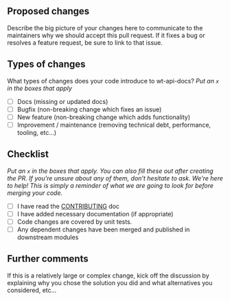 ## Proposed changes

Describe the big picture of your changes here to communicate to the maintainers why we should accept this pull request. If it fixes a bug or resolves a feature request, be sure to link to that issue.

## Types of changes

What types of changes does your code introduce to wt-api-docs?
_Put an `x` in the boxes that apply_

- [ ] Docs (missing or updated docs)
- [ ] Bugfix (non-breaking change which fixes an issue)
- [ ] New feature (non-breaking change which adds functionality)
- [ ] Improvement / maintenance (removing technical debt, performance, tooling, etc...)

## Checklist

_Put an `x` in the boxes that apply. You can also fill these out after creating the PR. If you're unsure about any of them, don't hesitate to ask. We're here to help! This is simply a reminder of what we are going to look for before merging your code._

- [ ] I have read the [CONTRIBUTING](https://github.com/WeTransfer/wt-api-docs/blob/master/.github/CONTRIBUTING.md) doc
- [ ] I have added necessary documentation (if appropriate)
- [ ] Code changes are covered by unit tests.
- [ ] Any dependent changes have been merged and published in downstream modules

## Further comments

If this is a relatively large or complex change, kick off the discussion by explaining why you chose the solution you did and what alternatives you considered, etc...
